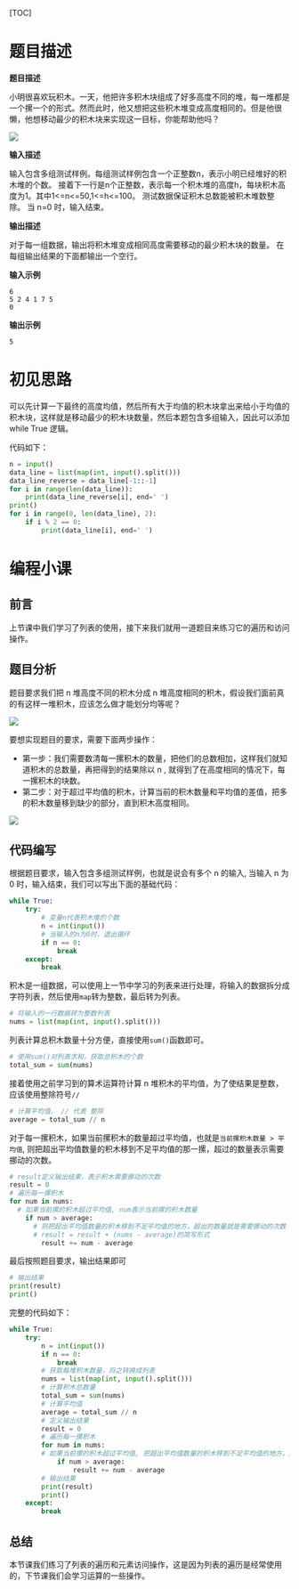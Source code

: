 [TOC]

# 题目描述

**题目描述**

小明很喜欢玩积木。一天，他把许多积木块组成了好多高度不同的堆，每一堆都是一个摞一个的形式。然而此时，他又想把这些积木堆变成高度相同的。但是他很懒，他想移动最少的积木块来实现这一目标，你能帮助他吗？

![](assets/第%207%20题%20摆平积木/1007_1_20230718172742_56975.x-ms-bmp)

**输入描述**

输入包含多组测试样例。每组测试样例包含一个正整数n，表示小明已经堆好的积木堆的个数。
接着下一行是n个正整数，表示每一个积木堆的高度h，每块积木高度为1。其中1<=n<=50,1<=h<=100。
测试数据保证积木总数能被积木堆数整除。
当 n=0 时，输入结束。

**输出描述**

对于每一组数据，输出将积木堆变成相同高度需要移动的最少积木块的数量。
在每组输出结果的下面都输出一个空行。

**输入示例**

```
6
5 2 4 1 7 5
0
```

**输出示例**

```
5
```

# 初见思路

可以先计算一下最终的高度均值，然后所有大于均值的积木块拿出来给小于均值的积木块，这样就是移动最少的积木块数量，然后本题包含多组输入，因此可以添加 while True 逻辑。

代码如下：

```python
n = input()
data_line = list(map(int, input().split()))
data_line_reverse = data_line[-1::-1]
for i in range(len(data_line)):
    print(data_line_reverse[i], end=' ')
print()
for i in range(0, len(data_line), 2):
    if i % 2 == 0:
        print(data_line[i], end=' ')
```

# 编程小课

## 前言

上节课中我们学习了列表的使用，接下来我们就用一道题目来练习它的遍历和访问操作。

## 题目分析

题目要求我们把 n 堆高度不同的积木分成 n 堆高度相同的积木，假设我们面前真的有这样一堆积木，应该怎么做才能划分均等呢？

![](assets/第%207%20题%20摆平积木/image-20230919172117281-8741289.png)

要想实现题目的要求，需要下面两步操作：

- 第一步：我们需要数清每一摞积木的数量，把他们的总数相加，这样我们就知道积木的总数量，再把得到的结果除以 n , 就得到了在高度相同的情况下，每一摞积木的块数。
- 第二步：对于超过平均值的积木，计算当前的积木数量和平均值的差值，把多的积木数量移到缺少的部分，直到积木高度相同。

![](assets/第%207%20题%20摆平积木/image-20230919172456205-8741289.png)

## 代码编写

根据题目要求，输入包含多组测试样例，也就是说会有多个 n 的输入, 当输入 n 为 0 时，输入结束，我们可以写出下面的基础代码：

```python
while True:
    try:
        # 变量n代表积木堆的个数
        n = int(input())
        # 当输入的n为0时，退出循环
        if n == 0:
            break
    except:
        break
```

积木是一组数据，可以使用上一节中学习的列表来进行处理，将输入的数据拆分成字符列表，然后使用`map`转为整数，最后转为列表。

```python
# 将输入的一行数据转为整数列表
nums = list(map(int, input().split()))
```

列表计算总积木数量十分方便，直接使用`sum()`函数即可。

```python
# 使用sum()对列表求和，获取总积木的个数
total_sum = sum(nums)
```

接着使用之前学习到的算术运算符计算 n 堆积木的平均值，为了使结果是整数，应该使用整除符号`//`

```python
# 计算平均值， // 代表 整除
average = total_sum // n
```

对于每一摞积木，如果当前摞积木的数量超过平均值，也就是`当前摞积木数量 > 平均值`, 则把超出平均值数量的积木移到不足平均值的那一摞，超过的数量表示需要挪动的次数。

```python
# result定义输出结果，表示积木需要挪动的次数
result = 0
# 遍历每一摞积木
for num in nums:
  # 如果当前摞的积木超过平均值, num表示当前摞的积木数量
    if num > average:
      # 则把超出平均值数量的积木移到不足平均值的地方，超出的数量就是需要挪动的次数
      # result = result + (nums - average)的简写形式
        result += num - average
```

最后按照题目要求，输出结果即可

```python
# 输出结果
print(result)
print()
```

完整的代码如下：

```python
while True:
    try:
        n = int(input())
        if n == 0:
            break
        # 获取每堆积木数量，将之转换成列表
        nums = list(map(int, input().split()))
        # 计算积木总数量
        total_sum = sum(nums)
        # 计算平均值
        average = total_sum // n
        # 定义输出结果
        result = 0
        # 遍历每一摞积木
        for num in nums:
        # 如果当前摞的积木超过平均值, 把超出平均值数量的积木移到不足平均值的地方，超出的数量就是需要挪动的次数
            if num > average:
                result += num - average
        # 输出结果
        print(result)
        print()
    except:
        break
```

## 总结

本节课我们练习了列表的遍历和元素访问操作，这是因为列表的遍历是经常使用的，下节课我们会学习运算的一些操作。
